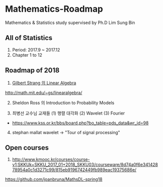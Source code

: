 # Mathematics-Roadmap

Mathematics &amp; Statistics study supervised by Ph.D Lim Sung Bin

## All of Statistics

1. Period: 2017.9 ~ 2017.12
2. Chapter 1 to 12

## Roadmap of 2018

1. [Gilbert Strang 의 Linear Algebra](https://ocw.mit.edu/courses/mathematics/18-06sc-linear-algebra-fall-2011/)

http://math.mit.edu/~gs/linearalgebra/

2. Sheldon Ross 의 Introduction to Probability Models

3. 최병선 교수님 교재들 (1) 행렬 대각화 (2) Wavelet (3) Fourier

- https://www.kss.or.kr/bbs/board.php?bo_table=pds_data&wr_id=98 

4. stephan mallat wavelet -> "Tour of signal processing"


## Open courses

1. http://www.kmooc.kr/courses/course-v1:SKKUk+SKKU_2017_01+2018_SKKU03/courseware/8d74a0f6e34142878954a0c1d3271c99/815eb9196742449fb989eac19375686e/

https://github.com/joanbruna/MathsDL-spring18


